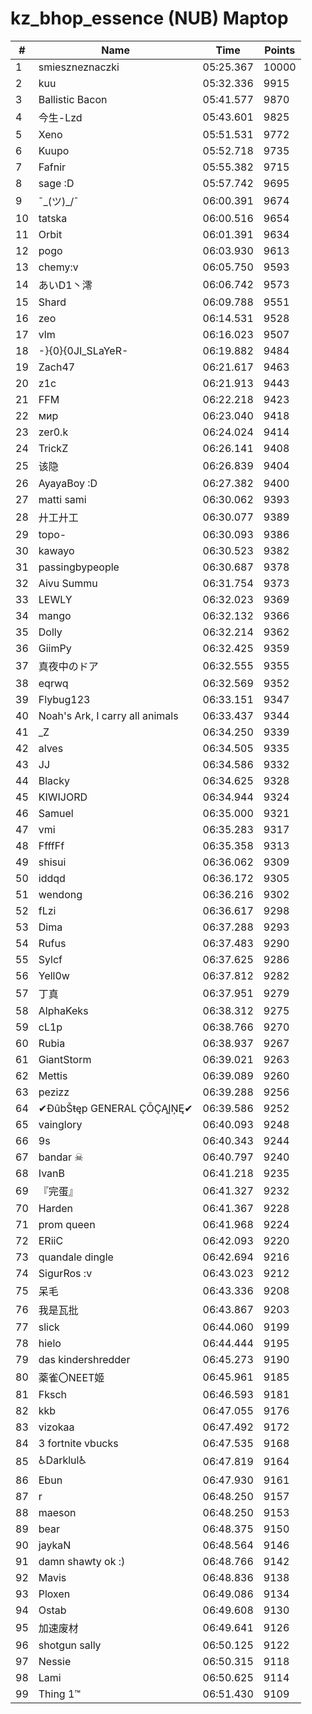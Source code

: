 # kz_bhop_essence (NUB) Maptop

|  # | Name | Time | Points |
|-------------- | -------------- | -------------- | -------------- | 
| 1 | smieszneznaczki | 05:25.367 | 10000 | 
| 2 | kuu | 05:32.336 | 9915 | 
| 3 | Ballistic Bacon | 05:41.577 | 9870 | 
| 4 | 今生-Lzd | 05:43.601 | 9825 | 
| 5 | Xeno | 05:51.531 | 9772 | 
| 6 | Kuupo | 05:52.718 | 9735 | 
| 7 | Fafnir | 05:55.382 | 9715 | 
| 8 | sage :D | 05:57.742 | 9695 | 
| 9 | ¯\_(ツ)_/¯ | 06:00.391 | 9674 | 
| 10 | tatska | 06:00.516 | 9654 | 
| 11 | Orbit | 06:01.391 | 9634 | 
| 12 | pogo | 06:03.930 | 9613 | 
| 13 | chemy:v | 06:05.750 | 9593 | 
| 14 | あいD1丶澪 | 06:06.742 | 9573 | 
| 15 | Shard | 06:09.788 | 9551 | 
| 16 | zeo | 06:14.531 | 9528 | 
| 17 | vlm | 06:16.023 | 9507 | 
| 18 | -}{0}{0JI_SLaYeR- | 06:19.882 | 9484 | 
| 19 | Zach47 | 06:21.617 | 9463 | 
| 20 | z1c | 06:21.913 | 9443 | 
| 21 | FFM | 06:22.218 | 9423 | 
| 22 | мир | 06:23.040 | 9418 | 
| 23 | zer0.k | 06:24.024 | 9414 | 
| 24 | TrickZ | 06:26.141 | 9408 | 
| 25 | 该隐 | 06:26.839 | 9404 | 
| 26 | AyayaBoy :D | 06:27.382 | 9400 | 
| 27 | matti sami | 06:30.062 | 9393 | 
| 28 | 廾工廾工 | 06:30.077 | 9389 | 
| 29 | topo- | 06:30.093 | 9386 | 
| 30 | kawayo | 06:30.523 | 9382 | 
| 31 | passingbypeople | 06:30.687 | 9378 | 
| 32 | Aivu Summu | 06:31.754 | 9373 | 
| 33 | LEWLY | 06:32.023 | 9369 | 
| 34 | mango | 06:32.132 | 9366 | 
| 35 | Dolly | 06:32.214 | 9362 | 
| 36 | GiimPy | 06:32.425 | 9359 | 
| 37 | 真夜中のドア | 06:32.555 | 9355 | 
| 38 | eqrwq | 06:32.569 | 9352 | 
| 39 | Flybug123 | 06:33.151 | 9347 | 
| 40 | Noah's Ark, I carry all animals | 06:33.437 | 9344 | 
| 41 | _Z | 06:34.250 | 9339 | 
| 42 | alves | 06:34.505 | 9335 | 
| 43 | JJ | 06:34.586 | 9332 | 
| 44 | Blacky | 06:34.625 | 9328 | 
| 45 | KIWIJORD | 06:34.944 | 9324 | 
| 46 | Samuel | 06:35.000 | 9321 | 
| 47 | vmi | 06:35.283 | 9317 | 
| 48 | FfffFf | 06:35.358 | 9313 | 
| 49 | shisui | 06:36.062 | 9309 | 
| 50 | iddqd | 06:36.172 | 9305 | 
| 51 | wendong | 06:36.216 | 9302 | 
| 52 | fLzi | 06:36.617 | 9298 | 
| 53 | Dima | 06:37.288 | 9293 | 
| 54 | Rufus | 06:37.483 | 9290 | 
| 55 | Sylcf | 06:37.625 | 9286 | 
| 56 | Yell0w | 06:37.812 | 9282 | 
| 57 | 丁真 | 06:37.951 | 9279 | 
| 58 | AlphaKeks | 06:38.312 | 9275 | 
| 59 | cL1p | 06:38.766 | 9270 | 
| 60 | Rubia | 06:38.937 | 9267 | 
| 61 | GiantStorm | 06:39.021 | 9263 | 
| 62 | Mettis | 06:39.089 | 9260 | 
| 63 | pezizz | 06:39.288 | 9256 | 
| 64 | ✔ĐûbŠŧęp GENERAL ÇŌÇĄĮŅĘ✔ | 06:39.586 | 9252 | 
| 65 | vainglory | 06:40.093 | 9248 | 
| 66 | 9s | 06:40.343 | 9244 | 
| 67 | bandar ☠ | 06:40.797 | 9240 | 
| 68 | IvanB | 06:41.218 | 9235 | 
| 69 | 『完蛋』 | 06:41.327 | 9232 | 
| 70 | Harden | 06:41.367 | 9228 | 
| 71 | prom queen | 06:41.968 | 9224 | 
| 72 | ERiiC | 06:42.093 | 9220 | 
| 73 | quandale dingle | 06:42.694 | 9216 | 
| 74 | SigurRos :v | 06:43.023 | 9212 | 
| 75 | 呆毛 | 06:43.336 | 9208 | 
| 76 | 我是瓦批 | 06:43.867 | 9203 | 
| 77 | slick | 06:44.060 | 9199 | 
| 78 | hielo | 06:44.444 | 9195 | 
| 79 | das kindershredder | 06:45.273 | 9190 | 
| 80 | 薬雀〇NEET姬 | 06:45.961 | 9185 | 
| 81 | Fksch | 06:46.593 | 9181 | 
| 82 | kkb | 06:47.055 | 9176 | 
| 83 | vizokaa | 06:47.492 | 9172 | 
| 84 | 3 fortnite vbucks | 06:47.535 | 9168 | 
| 85 | ♿Darklul♿ | 06:47.819 | 9164 | 
| 86 | Ebun | 06:47.930 | 9161 | 
| 87 | r | 06:48.250 | 9157 | 
| 88 | maeson | 06:48.250 | 9153 | 
| 89 | bear | 06:48.375 | 9150 | 
| 90 | jaykaN | 06:48.564 | 9146 | 
| 91 | damn shawty ok :) | 06:48.766 | 9142 | 
| 92 | Mavis | 06:48.836 | 9138 | 
| 93 | Ploxen | 06:49.086 | 9134 | 
| 94 | Ostab | 06:49.608 | 9130 | 
| 95 | 加速废材 | 06:49.641 | 9126 | 
| 96 | shotgun sally | 06:50.125 | 9122 | 
| 97 | Nessie | 06:50.315 | 9118 | 
| 98 | Lami | 06:50.625 | 9114 | 
| 99 | Thing 1™ | 06:51.430 | 9109 | 

